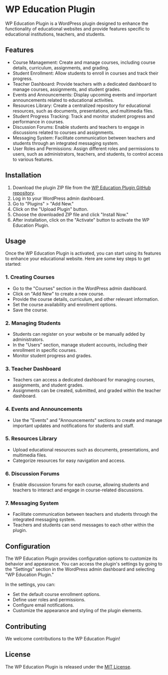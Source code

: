 # WP Education Plugin

WP Education Plugin is a WordPress plugin designed to enhance the functionality of educational websites and provide features specific to educational institutions, teachers, and students.

## Features

- Course Management: Create and manage courses, including course details, curriculum, assignments, and grading.
- Student Enrollment: Allow students to enroll in courses and track their progress.
- Teacher Dashboard: Provide teachers with a dedicated dashboard to manage courses, assignments, and student grades.
- Events and Announcements: Display upcoming events and important announcements related to educational activities.
- Resources Library: Create a centralized repository for educational resources, such as documents, presentations, and multimedia files.
- Student Progress Tracking: Track and monitor student progress and performance in courses.
- Discussion Forums: Enable students and teachers to engage in discussions related to courses and assignments.
- Messaging System: Facilitate communication between teachers and students through an integrated messaging system.
- User Roles and Permissions: Assign different roles and permissions to users, such as administrators, teachers, and students, to control access to various features.

## Installation

1. Download the plugin ZIP file from the [WP Education Plugin GitHub repository](https://github.com/your-repository).
2. Log in to your WordPress admin dashboard.
3. Go to "Plugins" > "Add New."
4. Click on the "Upload Plugin" button.
5. Choose the downloaded ZIP file and click "Install Now."
6. After installation, click on the "Activate" button to activate the WP Education Plugin.

## Usage

Once the WP Education Plugin is activated, you can start using its features to enhance your educational website. Here are some key steps to get started:

### 1. Creating Courses

- Go to the "Courses" section in the WordPress admin dashboard.
- Click on "Add New" to create a new course.
- Provide the course details, curriculum, and other relevant information.
- Set the course availability and enrollment options.
- Save the course.

### 2. Managing Students

- Students can register on your website or be manually added by administrators.
- In the "Users" section, manage student accounts, including their enrollment in specific courses.
- Monitor student progress and grades.

### 3. Teacher Dashboard

- Teachers can access a dedicated dashboard for managing courses, assignments, and student grades.
- Assignments can be created, submitted, and graded within the teacher dashboard.

### 4. Events and Announcements

- Use the "Events" and "Announcements" sections to create and manage important updates and notifications for students and staff.

### 5. Resources Library

- Upload educational resources such as documents, presentations, and multimedia files.
- Categorize resources for easy navigation and access.

### 6. Discussion Forums

- Enable discussion forums for each course, allowing students and teachers to interact and engage in course-related discussions.

### 7. Messaging System

- Facilitate communication between teachers and students through the integrated messaging system.
- Teachers and students can send messages to each other within the plugin.

## Configuration

The WP Education Plugin provides configuration options to customize its behavior and appearance. You can access the plugin's settings by going to the "Settings" section in the WordPress admin dashboard and selecting "WP Education Plugin."

In the settings, you can:

- Set the default course enrollment options.
- Define user roles and permissions.
- Configure email notifications.
- Customize the appearance and styling of the plugin elements.

## Contributing

We welcome contributions to the WP Education Plugin!

## License

The WP Education Plugin is released under the [MIT License](https://opensource.org/licenses/MIT).
